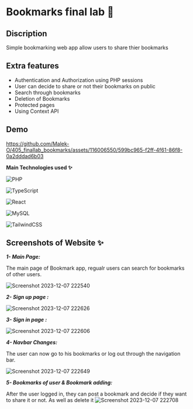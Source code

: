 # **Bookmarks final lab 🔖**

## Discription

Simple bookmarking web app allow users to share thier bookmarks

## Extra features

* Authentication and Authorization using PHP sessions
* User can decide to share or not their bookmarks on public
* Search through bookmarks
* Deletion of Bookmarks
* Protected pages
* Using Context API

## Demo

https://github.com/Malek-O/405_finallab_bookmarks/assets/116006550/599bc965-f2ff-4f61-86f8-0a2dddad6b03

**Main Technologies used ✨**

![PHP](https://img.shields.io/badge/php-%23777BB4.svg?style=for-the-badge&logo=php&logoColor=white)

![TypeScript](https://img.shields.io/badge/typescript-%23007ACC.svg?style=for-the-badge&logo=typescript&logoColor=white)

![React](https://img.shields.io/badge/react-%2320232a.svg?style=for-the-badge&logo=react&logoColor=%2361DAFB)

![MySQL](https://img.shields.io/badge/mysql-%2300f.svg?style=for-the-badge&logo=mysql&logoColor=white)
 
![TailwindCSS](https://img.shields.io/badge/tailwindcss-%2338B2AC.svg?style=for-the-badge&logo=tailwind-css&logoColor=white)

## Screenshots of Website ✨

**_1- Main Page:_**

The main page of Bookmark app, regualr users can search for bookmarks of other users.

![Screenshot 2023-12-07 222540](https://github.com/Malek-O/405_finallab_bookmarks/assets/116006550/3df3a584-320d-4c17-a201-0364b0a59423)

**_2- Sign up page :_**

![Screenshot 2023-12-07 222626](https://github.com/Malek-O/405_finallab_bookmarks/assets/116006550/a4e1bb6f-0369-426f-aa73-fc4fa919b911)

**_3- Sign in page :_**

![Screenshot 2023-12-07 222606](https://github.com/Malek-O/405_finallab_bookmarks/assets/116006550/621ddfec-dc37-48bc-89b4-abb548256d09)

**_4- Navbar Changes:_**

The user can now go to his bookmarks or log out through the navigation bar.

![Screenshot 2023-12-07 222649](https://github.com/Malek-O/405_finallab_bookmarks/assets/116006550/430a0302-70ef-4eba-89a0-bf8873416a83)

**_5- Bookmarks of user & Bookmark adding:_**

After the user logged in, they can post a bookmark and decide if they want to share it or not. As well as delete it
![Screenshot 2023-12-07 222708](https://github.com/Malek-O/405_finallab_bookmarks/assets/116006550/28e3e754-fe0e-49d2-8d16-bad64aafe022)



